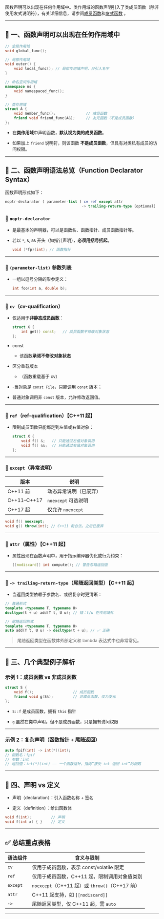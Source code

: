 函数声明可以出现在任何作用域中。类作用域的函数声明引入了类成员函数（除非使用友式说明符），有关详细信息，请参阅[成员函数](https://en.cppreference.com/w/cpp/language/member_functions.html "cpp/language/member functions")和[友式函数](https://en.cppreference.com/w/cpp/language/friend.html "cpp/language/friend") 。

---

## 🚩 一、函数声明可以出现在任何作用域中

```cpp
// 全局作用域
void global_func();

// 局部作用域
void outer() {
    void local_func(); // 局部作用域声明，只引入名字
}

// 命名空间作用域
namespace ns {
    void namespaced_func();
}

// 类作用域
struct A {
    void member_func();              // 成员函数
    friend void friend_func(A&);     // 友元函数（不是成员函数）
};
```

-   在**类作用域**中声明函数，**默认视为类的成员函数**。
    
-   如果加上 `friend` 说明符，则该函数 **不是成员函数**，但具有对类私有成员的访问权限。
    

---

## 📌 二、函数声明语法总览（Function Declarator Syntax）

函数声明形式如下：

```sql
noptr-declarator ( parameter-list ) cv ref except attr
                                   -> trailing-return-type (optional)
```

### 🔹 `noptr-declarator`

-   是最基本的声明器，可以是函数名、函数指针、成员函数指针等。
    
-   若以 `*`, `&`, `&&` 开头（如指针声明），**必须用括号括起**。
    
    ```cpp
    void (*fp)(int); // 函数指针
    ```
    

---

### 🔹 `(parameter-list)` 参数列表

-   一组以逗号分隔的形参定义：
    
    ```cpp
    int foo(int a, double b);
    ```
    

---

### 🔹 `cv`（cv-qualification）

-   仅适用于**非静态成员函数**：
    
    ```cpp
    struct X {
        int get() const;   // 成员函数不修改对象状态
    };
    ```
    
- const
	- 该函数**承诺不修改对象状态**
- 区分重载版本
	- （函数重载基于 cv）
- -当对象是 `const File`，只能调用 `const` 版本；
- 普通对象调用非 `const` 版本，允许修改返回值。
---

### 🔹 `ref`（ref-qualification）【C++11 起】

-   限制成员函数只能绑定到左值或右值对象：
    
    ```cpp
    struct X {
        void f() &;   // 只能通过左值对象调用
        void f() &&;  // 只能通过右值对象调用
    };
    ```
    

---

### 🔹 `except`（异常说明）

| 版本          | 说明              |
| ----------- | --------------- |
| C++11 前     | 动态异常说明（已废弃）     |
| C++11–C++17 | `noexcept` 可选说明 |
| C++17 起     | 仅允许 `noexcept`  |

```cpp
void f() noexcept;
void g() throw(int); // C++11 前合法，之后已废弃
```

---

### 🔹 `attr`（属性）【C++11 起】

-   属性出现在函数声明中，用于指示编译器优化或行为约束：
    
    ```cpp
    [[nodiscard]] int compute(); // 警告忽略返回值
    ```
    

---

### 🔹 `-> trailing-return-type`（尾随返回类型）【C++11 起】

-   当返回类型依赖于参数名、或很复杂时更清晰：
    

```cpp
// 普通形式
template <typename T, typename U>
decltype(t + u) add(T t, U u); // 错：t/u 在作用域外

// 尾随返回形式
template <typename T, typename U>
auto add(T t, U u) -> decltype(t + u); // ✅ 正确
```

> 尾随返回类型在函数体外部定义和 lambda 表达式中也非常常见。

---

## 🧠 三、几个典型例子解析

### 示例 1：成员函数 vs 非成员函数

```cpp
struct S {
    void f();                  // 成员函数
    friend void g(S&);         // 非成员函数，仅为友元
};
```

-   `S::f` 是成员函数，拥有 `this` 指针
    
-   `g` 虽然在类中声明，但不是成员函数，只是拥有访问权限
    

---

### 示例 2：复杂声明（函数指针 + 尾随返回）

```cpp
auto fpif(int) -> int(*)(int);
// 函数名：fpif
// 参数：int
// 返回值：int(*)(int) —— 一个函数指针，指向“接受 int 返回 int”的函数
```

---

## 📌 四、声明 vs 定义

-   声明（declaration）：引入函数名称 + 签名
    
-   定义（definition）：给出函数体
    

```cpp
void f(int);         // 声明
void f(int x) { }    // 定义
```

---

## ✅ 总结重点表格

| 语法组件 | 含义与限制 |
| --- | --- |
| `cv` | 仅用于成员函数，表示 const/volatile 限定 |
| `ref` | 仅用于成员函数，C++11 起，限制调用对象值类别 |
| `except` | `noexcept`（C++11 起）或 `throw()`（C++17 前） |
| `attr` | C++11 起支持，如 `[[nodiscard]]` |
| `->` | 尾随返回类型，仅 C++11 起，需 `auto` |

---